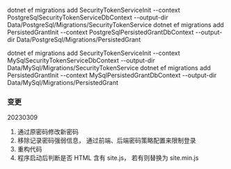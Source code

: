 dotnet ef migrations add SecurityTokenServiceInit --context PostgreSqlSecurityTokenServiceDbContext  --output-dir Data/PostgreSql/Migrations/SecurityTokenService
dotnet ef migrations add PersistedGrantInit --context PostgreSqlPersistedGrantDbContext --output-dir Data/PostgreSql/Migrations/PersistedGrant

dotnet ef migrations add SecurityTokenServiceInit --context MySqlSecurityTokenServiceDbContext  --output-dir Data/MySql/Migrations/SecurityTokenService
dotnet ef migrations add PersistedGrantInit --context MySqlPersistedGrantDbContext --output-dir Data/MySql/Migrations/PersistedGrant

### 变更

20230309

1. 通过原密码修改新密码
2. 移除记录密码强弱信息， 通过前端、后端密码策略配置来限制登录
3. 重构代码
4. 程序启动后判断是否 HTML 含有 site.js， 若有则替换为 site.min.js